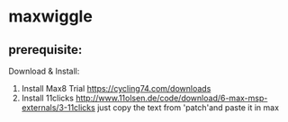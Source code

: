 # maxwiggle

prerequisite:
-
Download & Install:
1. Install Max8 Trial https://cycling74.com/downloads
2. Install 11clicks http://www.11olsen.de/code/download/6-max-msp-externals/3-11clicks
just copy the text from 'patch'and paste it in max
